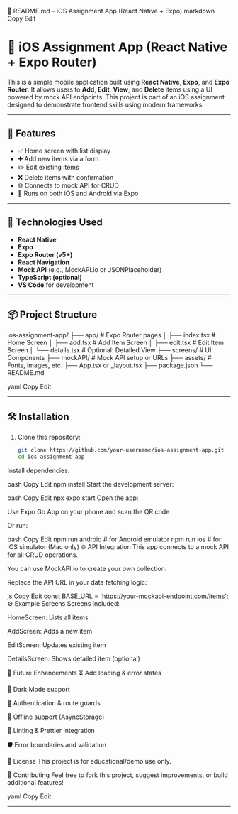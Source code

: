 📄 README.md – iOS Assignment App (React Native + Expo)
markdown
Copy
Edit
# 📱 iOS Assignment App (React Native + Expo Router)

This is a simple mobile application built using **React Native**, **Expo**, and **Expo Router**. It allows users to **Add**, **Edit**, **View**, and **Delete** items using a UI powered by mock API endpoints. This project is part of an iOS assignment designed to demonstrate frontend skills using modern frameworks.

---

## 🚀 Features

- ✅ Home screen with list display
- ➕ Add new items via a form
- ✏️ Edit existing items
- ❌ Delete items with confirmation
- 🌐 Connects to mock API for CRUD
- 📱 Runs on both iOS and Android via Expo

---

## 🧰 Technologies Used

- **React Native**
- **Expo**
- **Expo Router (v5+)**
- **React Navigation**
- **Mock API** (e.g., MockAPI.io or JSONPlaceholder)
- **TypeScript (optional)**
- **VS Code** for development

---

## 📦 Project Structure

ios-assignment-app/
├── app/ # Expo Router pages
│ ├── index.tsx # Home Screen
│ ├── add.tsx # Add Item Screen
│ ├── edit.tsx # Edit Item Screen
│ └── details.tsx # Optional: Detailed View
├── screens/ # UI Components
├── mockAPI/ # Mock API setup or URLs
├── assets/ # Fonts, images, etc.
├── App.tsx or _layout.tsx
├── package.json
└── README.md

yaml
Copy
Edit

---

## 🛠️ Installation

1. Clone this repository:
   ```bash
   git clone https://github.com/your-username/ios-assignment-app.git
   cd ios-assignment-app
Install dependencies:

bash
Copy
Edit
npm install
Start the development server:

bash
Copy
Edit
npx expo start
Open the app:

Use Expo Go App on your phone and scan the QR code

Or run:

bash
Copy
Edit
npm run android  # for Android emulator
npm run ios      # for iOS simulator (Mac only)
🌐 API Integration
This app connects to a mock API for all CRUD operations.

You can use MockAPI.io to create your own collection.

Replace the API URL in your data fetching logic:

js
Copy
Edit
const BASE_URL = 'https://your-mockapi-endpoint.com/items';
⚙️ Example Screens
Screens included:

HomeScreen: Lists all items

AddScreen: Adds a new item

EditScreen: Updates existing item

DetailsScreen: Shows detailed item (optional)

🧪 Future Enhancements
⏳ Add loading & error states

🌙 Dark Mode support

🔐 Authentication & route guards

📡 Offline support (AsyncStorage)

🧼 Linting & Prettier integration

🛡️ Error boundaries and validation

🧾 License
This project is for educational/demo use only.

🤝 Contributing
Feel free to fork this project, suggest improvements, or build additional features!

yaml
Copy
Edit

---

